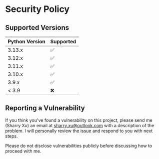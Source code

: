 # Security Policy

## Supported Versions

| Python Version  | Supported          |
| -------         | ------------------ |
| 3.13.x          | :white_check_mark: |
| 3.12.x          | :white_check_mark: |
| 3.11.x          | :white_check_mark: |
| 3.10.x          | :white_check_mark: |
| 3.9.x           | :white_check_mark: |
| < 3.9           | :x:                |

## Reporting a Vulnerability

If you think you've found a vulnerability on this project, please send me (Sharry Xu) an email at sharry.xu@outlook.com with a description of the problem. I will personally review the issue and respond to you with next steps.

Please do not disclose vulnerabilities publicly before discussing how to proceed with me.
